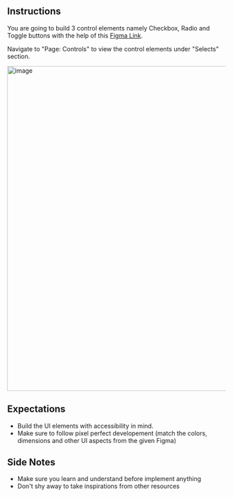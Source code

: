 ## Instructions
You are going to build 3 control elements namely Checkbox, Radio and Toggle buttons with the help of this [Figma Link](https://www.figma.com/community/file/1055785285964148921/design-system-template).

Navigate to "Page: Controls" to view the control elements under "Selects" section.

<img width="750" alt="image" src="https://github.com/user-attachments/assets/7bd150b8-5f39-4f73-834c-7d4944875a1d">


## Expectations
- Build the UI elements with accessibility in mind.
- Make sure to follow pixel perfect developement (match the colors, dimensions and other UI aspects from the given Figma)

## Side Notes
- Make sure you learn and understand before implement anything
- Don't shy away to take inspirations from other resources
